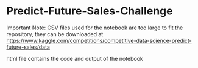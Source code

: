 # Predict-Future-Sales-Challenge
Important Note: CSV files used for the notebook are too large to fit the repository, they can be downloaded at https://www.kaggle.com/competitions/competitive-data-science-predict-future-sales/data

html file contains the code and output of the notebook

